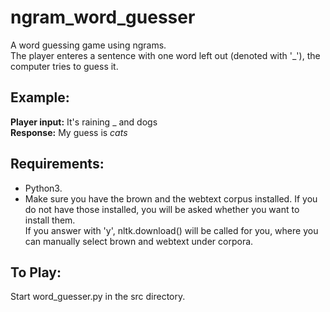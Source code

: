 # ngram_word_guesser
A word guessing game using ngrams.  
The player enteres a sentence with one word left out (denoted with '_'), the computer tries to guess it.  
## Example:  
  **Player input:** It's raining _ and dogs    
  **Response:** My guess is *cats*  

## Requirements:
- Python3. 
- Make sure you have the brown and the webtext corpus installed. 
  If you do not have those installed, you will be asked whether you want to install them.   
  If you answer with 'y', nltk.download() will be called for you, where you can manually select brown and webtext under corpora.  

## To Play: 
Start word_guesser.py in the src directory.
